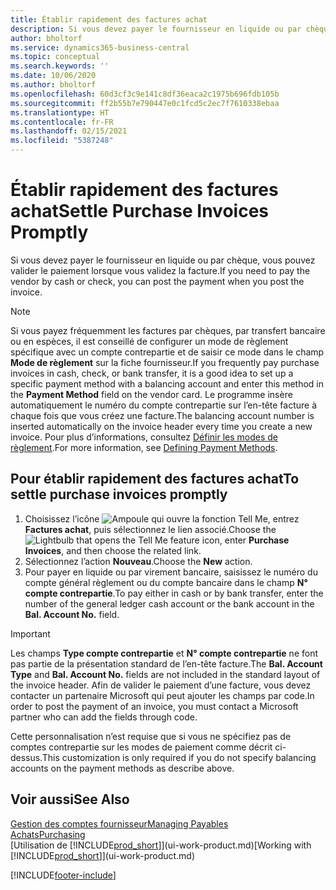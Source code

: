 ```yaml
---
title: Établir rapidement des factures achat
description: Si vous devez payer le fournisseur en liquide ou par chèque, vous pouvez effectuer toutes les opérations nécessaires lorsque vous validez la facture.
author: bholtorf
ms.service: dynamics365-business-central
ms.topic: conceptual
ms.search.keywords: ''
ms.date: 10/06/2020
ms.author: bholtorf
ms.openlocfilehash: 60d3cf3c9e141c8df36eaca2c1975b696fdb105b
ms.sourcegitcommit: ff2b55b7e790447e0c1fcd5c2ec7f7610338ebaa
ms.translationtype: HT
ms.contentlocale: fr-FR
ms.lasthandoff: 02/15/2021
ms.locfileid: "5387248"
---
```

# <a name="settle-purchase-invoices-promptly"></a><span data-ttu-id="f0097-103">Établir rapidement des factures achat</span><span class="sxs-lookup"><span data-stu-id="f0097-103">Settle Purchase Invoices Promptly</span></span>

<span data-ttu-id="f0097-104">Si vous devez payer le fournisseur en liquide ou par chèque, vous pouvez valider le paiement lorsque vous validez la facture.</span><span class="sxs-lookup"><span data-stu-id="f0097-104">If you need to pay the vendor by cash or check, you can post the payment when you post the invoice.</span></span>  

> [!NOTE]  
> <span data-ttu-id="f0097-105">Si vous payez fréquemment les factures par chèques, par transfert bancaire ou en espèces, il est conseillé de configurer un mode de règlement spécifique avec un compte contrepartie et de saisir ce mode dans le champ **Mode de règlement** sur la fiche fournisseur.</span><span class="sxs-lookup"><span data-stu-id="f0097-105">If you frequently pay purchase invoices in cash, check, or bank transfer, it is a good idea to set up a specific payment method with a balancing account and enter this method in the **Payment Method** field on the vendor card.</span></span> <span data-ttu-id="f0097-106">Le programme insère automatiquement le numéro du compte contrepartie sur l’en-tête facture à chaque fois que vous créez une facture.</span><span class="sxs-lookup"><span data-stu-id="f0097-106">The balancing account number is inserted automatically on the invoice header every time you create a new invoice.</span></span> <span data-ttu-id="f0097-107">Pour plus d’informations, consultez [Définir les modes de règlement](finance-payment-methods.md).</span><span class="sxs-lookup"><span data-stu-id="f0097-107">For more information, see [Defining Payment Methods](finance-payment-methods.md).</span></span>  

## <a name="to-settle-purchase-invoices-promptly"></a><span data-ttu-id="f0097-108">Pour établir rapidement des factures achat</span><span class="sxs-lookup"><span data-stu-id="f0097-108">To settle purchase invoices promptly</span></span>

1. <span data-ttu-id="f0097-109">Choisissez l’icône ![Ampoule qui ouvre la fonction Tell Me](media/ui-search/search_small.png "Dites-moi ce que vous voulez faire"), entrez **Factures achat**, puis sélectionnez le lien associé.</span><span class="sxs-lookup"><span data-stu-id="f0097-109">Choose the ![Lightbulb that opens the Tell Me feature](media/ui-search/search_small.png "Tell me what you want to do") icon, enter **Purchase Invoices**, and then choose the related link.</span></span>  
2. <span data-ttu-id="f0097-110">Sélectionnez l’action **Nouveau**.</span><span class="sxs-lookup"><span data-stu-id="f0097-110">Choose the **New** action.</span></span>  
3. <span data-ttu-id="f0097-111">Pour payer en liquide ou par virement bancaire, saisissez le numéro du compte général règlement ou du compte bancaire dans le champ **N° compte contrepartie**.</span><span class="sxs-lookup"><span data-stu-id="f0097-111">To pay either in cash or by bank transfer, enter the number of the general ledger cash account or the bank account in the **Bal. Account No.** field.</span></span>  

> [!IMPORTANT]  
> <span data-ttu-id="f0097-112">Les champs **Type compte contrepartie** et **N° compte contrepartie** ne font pas partie de la présentation standard de l’en-tête facture.</span><span class="sxs-lookup"><span data-stu-id="f0097-112">The **Bal. Account Type** and **Bal. Account No.** fields are not included in the standard layout of the invoice header.</span></span> <span data-ttu-id="f0097-113">Afin de valider le paiement d’une facture, vous devez contacter un partenaire Microsoft qui peut ajouter les champs par code.</span><span class="sxs-lookup"><span data-stu-id="f0097-113">In order to post the payment of an invoice, you must contact a Microsoft partner who can add the fields through code.</span></span>  
>
> <span data-ttu-id="f0097-114">Cette personnalisation n’est requise que si vous ne spécifiez pas de comptes contrepartie sur les modes de paiement comme décrit ci-dessus.</span><span class="sxs-lookup"><span data-stu-id="f0097-114">This customization is only required if you do not specify balancing accounts on the payment methods as describe above.</span></span>

## <a name="see-also"></a><span data-ttu-id="f0097-115">Voir aussi</span><span class="sxs-lookup"><span data-stu-id="f0097-115">See Also</span></span>

[<span data-ttu-id="f0097-116">Gestion des comptes fournisseur</span><span class="sxs-lookup"><span data-stu-id="f0097-116">Managing Payables</span></span>](payables-manage-payables.md)  
[<span data-ttu-id="f0097-117">Achats</span><span class="sxs-lookup"><span data-stu-id="f0097-117">Purchasing</span></span>](purchasing-manage-purchasing.md)  
<span data-ttu-id="f0097-118">[Utilisation de [!INCLUDE[prod_short](includes/prod_short.md)]](ui-work-product.md)</span><span class="sxs-lookup"><span data-stu-id="f0097-118">[Working with [!INCLUDE[prod_short](includes/prod_short.md)]](ui-work-product.md)</span></span>  


[!INCLUDE[footer-include](includes/footer-banner.md)]